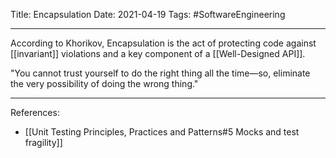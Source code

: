 Title: Encapsulation
Date: 2021-04-19
Tags: #SoftwareEngineering

---

According to Khorikov, Encapsulation is the act of protecting code against [[invariant]] violations and a key component of a [[Well-Designed API]].

"You cannot trust yourself to do the right thing all the time—so, eliminate the very possibility of doing the wrong thing."

---

References:
* [[Unit Testing Principles, Practices and Patterns#5 Mocks and test fragility]]